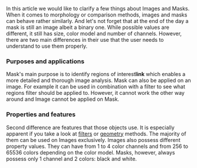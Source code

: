 In this article we would like to clarify a few things about Images and Masks. When it comes to morphology or comparison methods, images and masks can behave rather similarly. And let's not forget that at the end of the day a mask is still an image albeit a binary one. While possible values are different, it still has size, color model and number of channels.
However, there are two main differences in their use that the user needs to understand to use them properly.

### Purposes and applications

Mask's main purpose is to identify regions of interest**link** which enables a more detailed and thorough image analysis.
Mask can also be applied on an image. For example it can be used in combination with a filter to see what regions filter should be applied to. However, it cannot work the other way around and Image cannot be applied on Mask.

### Properties and features

Second difference are features that those objects use. It is especially apparent if you take a look at [filters](../Features/Filters/Filters.md 'internal link on filters') or [geometry](../Features/Geometry/Geometry.md 'internal link on geometry') methods. The majority of them can be used on Images exclusively. Images also possess different property values. They can have from 1 to 4 color channels and from 256 to 65536 colors depending on the color model.
Masks, however, always possess only 1 channel and 2 colors: black and white.
